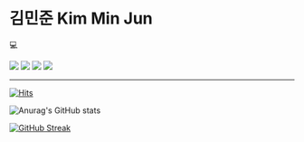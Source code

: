 # 김민준 Kim Min Jun


 :computer:

<img src="https://img.shields.io/badge/C-A8B9CC?style=flat-square&logo=C&logoColor=black"/> <img src="https://img.shields.io/badge/C++-00599C?style=flat-square&logo=C%2B%2B&logoColor=black"/> <img src="https://img.shields.io/badge/C Sharp-239120?style=flat-square&logo=C Sharp&logoColor=white"/>  <img src="https://img.shields.io/badge/JavaScript-F7DF1E?style=flat-square&logo=JavaScript&logoColor=black"/> 

-----    
    
[![Hits](https://hits.seeyoufarm.com/api/count/incr/badge.svg?url=https%3A%2F%2Fgithub.com%2FKMJ1324&count_bg=%2385E13F&title_bg=%23515151&icon=osmc.svg&icon_color=%23FFFFFF&title=visit+count&edge_flat=false)](https://hits.seeyoufarm.com)


![Anurag's GitHub stats](https://github-readme-stats.vercel.app/api?username=KMJ1324&show_icons=true&theme=radical)

[![GitHub Streak](https://github-readme-streak-stats.herokuapp.com/?user=KMJ1324&theme=shades-of-purple)](https://git.io/streak-stats)       
